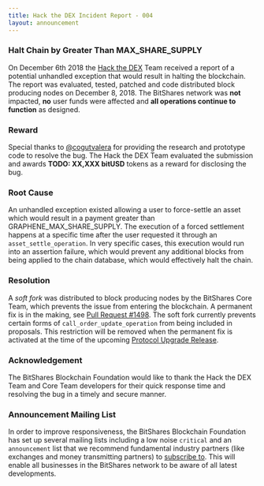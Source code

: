 ```yaml
---
title: Hack the DEX Incident Report - 004
layout: announcement
---
```

### Halt Chain by Greater Than MAX_SHARE_SUPPLY

On December 6th 2018 the [Hack the DEX](https://hackthedex.io) Team received a report of a potential 
unhandled exception that would result in halting the blockchain. The report was evaluated, tested, 
patched and code distributed block producing nodes on December 8, 2018. The BitShares 
network was **not** impacted, **no** user funds were affected and **all operations continue to function**
as designed. 

### Reward
Special thanks to [@cogutvalera](https://github.com/cogutvalera) for providing the research and 
prototype code to resolve the bug. The Hack the DEX Team evaluated the submission and awards 
**TODO: XX,XXX bitUSD** tokens as a reward for disclosing the bug.

### Root Cause
An unhandled exception existed allowing a user to force-settle an asset which would result in a 
payment greater than GRAPHENE_MAX_SHARE_SUPPLY. The execution of a forced settlement happens at a 
specific time after the user requested it through an `asset_settle_operation`. In very specific cases, 
this execution would run into an assertion failure, which would prevent any additional blocks from 
being applied to the chain database, which would effectively halt the chain.

### Resolution
A _soft fork_ was distributed to block producing nodes by the BitShares Core Team, which prevents the 
issue from entering the blockchain. A permanent fix is in the making, see 
[Pull Request #1498](https://github.com/bitshares/bitshares-core/pull/1498). The soft fork currently 
prevents certain forms of `call_order_update_operation` from being included in proposals. This 
restriction will be removed when the permanent fix is activated at the time of the upcoming 
[Protocol Upgrade Release](https://github.com/bitshares/bitshares-core/projects/10).


### Acknowledgement

The BitShares Blockchain Foundation would like to thank the Hack the DEX Team and Core Team developers 
for their quick response time and resolving the bug in a timely and secure manner.

### Announcement Mailing List

In order to improve responsiveness, the BitShares Blockchain Foundation has set
up several mailing lists including a low noise `critical` and an `announcement`
list that we recommend fundamental industry partners (like exchanges and money
transmitting partners) to [subscribe to](http://lists.bitshares.foundation).
This will enable all businesses in the BitShares network to be aware of all
latest developments.

